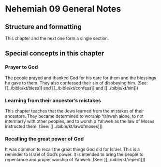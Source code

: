 # Nehemiah 09 General Notes

## Structure and formatting

This chapter and the next one form a single section.

## Special concepts in this chapter

### Prayer to God

The people prayed and thanked God for his care for them and the blessings he gave to them. They also confessed their sin of disobeying him. (See: [[../bible/kt/bless]] and [[../bible/kt/confess]] and [[../bible/kt/sin]])

### Learning from their ancestor’s mistakes
This chapter teaches that the Jews learned from the mistakes of their ancestors. They became determined to worship Yahweh alone, to not intermarry with other peoples, and to worship Yahweh as the law of Moses instructed them. (See: [[../bible/kt/lawofmoses]])

### Recalling the great power of God
It was common to recall the great things God did for Israel. This is a reminder to Israel of God’s power. It is intended to bring the people to repentance and proper worship of Yahweh. (See: [[../bible/kt/repent]])